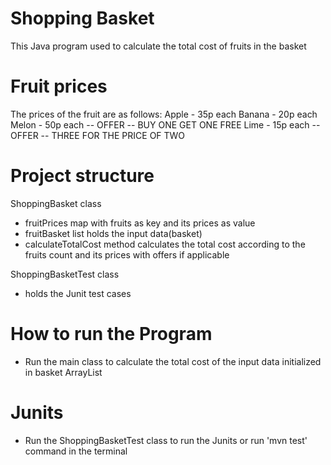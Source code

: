 # Shopping Basket
This Java program used to calculate the total cost of fruits in the basket

# Fruit prices 
The prices of the fruit are as follows:
Apple - 35p each
Banana - 20p each
Melon - 50p each -- OFFER -- BUY ONE GET ONE FREE
Lime - 15p each -- OFFER -- THREE FOR THE PRICE OF TWO

# Project structure
ShoppingBasket class 
  - fruitPrices map with fruits as key and its prices as value
  - fruitBasket list holds the input data(basket)
  - calculateTotalCost method calculates the total cost according to the fruits count and its prices with offers if applicable

ShoppingBasketTest class
  - holds the Junit test cases

# How to run the Program
- Run the main class to calculate the total cost of the input data initialized in basket ArrayList

# Junits
- Run the ShoppingBasketTest class to run the Junits or run 'mvn test' command in the terminal 